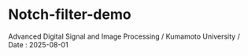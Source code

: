 # Notch-filter-demo
Advanced Digital Signal and Image Processing / Kumamoto University / Date : 2025-08-01
